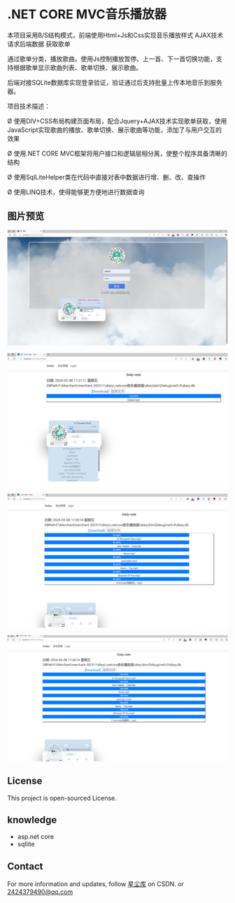 # .NET CORE MVC音乐播放器

本项目采用B/S结构模式，前端使用Html+Js和Css实现音乐播放样式 AJAX技术请求后端数据 获取歌单

通过歌单分类，播放歌曲。使用Js控制播放暂停、上一首、下一首切换功能，支持根据歌单显示歌曲列表、歌单切换、展示歌曲。

后端对接SQLite数据库实现登录验证，验证通过后支持批量上传本地音乐到服务器。

项目技术描述：

Ø 使用DIV+CSS布局构建页面布局，配合Jquery+AJAX技术实现歌单获取，使用JavaScript实现歌曲的播放、歌单切换、展示歌曲等功能，添加了与用户交互的效果

Ø 使用.NET CORE MVC框架将用户接口和逻辑层相分离，使整个程序具备清晰的结构

Ø 使用SqlLiteHelper类在代码中直接对表中数据进行增、删、改、查操作

Ø 使用LINQ技术，使得能够更方便地进行数据查询

## 图片预览

![1](pic/1.jpg)

![2](pic/2.jpg)

![3](pic/3.png)

![4](pic/4.png)

## License

This project is open-sourced License.

## knowledge

-  asp.net core
-  sqllite 

## Contact

For more information and updates, follow [星尘库](https://blog.csdn.net/qq_28821897) on CSDN. or 2424379490@qq.com
